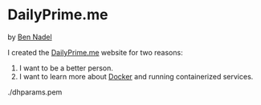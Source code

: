 
# DailyPrime.me

by [Ben Nadel][bennadel]

I created the [DailyPrime.me][dailyprime] website for two reasons:

1. I want to be a better person.
2. I want to learn more about [Docker][docker] and running containerized services.



./dhparams.pem



[bennadel]: https://www.bennadel.com
[dailyprime]: https://dailyprime.me
[docker]: https://www.docker.com
